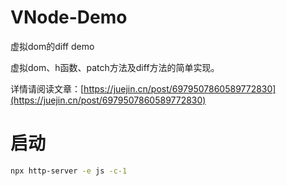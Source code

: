 # VNode-Demo
虚拟dom的diff demo

虚拟dom、h函数、patch方法及diff方法的简单实现。

详情请阅读文章：[https://juejin.cn/post/6979507860589772830](https://juejin.cn/post/6979507860589772830)

# 启动
```bash
npx http-server -e js -c-1
```
